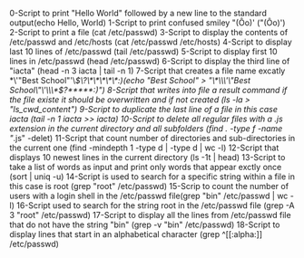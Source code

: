 0-Script to print "Hello World" followed by a new line to the standard output(echo Hello, World)
1-Script to print confused smiley "(Ôo)' (\"\(Ôo\)\')
2-Script to print a file (cat /etc/passwd)
3-Script to display the contents of /etc/passwd and /etc/hosts (cat /etc/passwd /etc/hosts)
4-Script to display last 10 lines of /etc/passwd (tail /etc/passwd)
5-Script to display first 10 lines in /etc/passwd (head /etc/passwd)
6-Script to display the third line of "iacta" (head -n 3 iacta | tail -n 1)
7-Script that creates a file name excatly \*\\'"Best School"\'\\*$\?\*\*\*\*\*:)(echo "Best School" > "\*\\\'\"Best School\"\'\\\*$\?\*\*\*\*\*:)")
8-Script that writes into file a result command if the file existe it should be overwritten and if not created (ls -la > "ls_cwd_content")
9-Script to duplicate the last line of a file in this case iacta (tail -n 1 iacta >> iacta)
10-Script to delete all regular files with a .js extension in the current directory and all subfolders (find . -type f -name "*.js" -delet)
11-Script that count number of directories and sub-directories in the current one (find -mindepth 1 -type d | -type d | wc -l)
12-Script that displays 10 newest lines in the current directory (ls -1t | head)
13-Script to take a list of words as input and print only words that appear exctly once (sort | uniq -u)
14-Script is used to search for a specific string within a file in this case is root (grep "root" /etc/passwd)
15-Scrip to count the number of users with a login shell in the /etc/passwd file(grep "bin" /etc/passwd | wc -l)
16-Script used to search for the string root in the /etc/passwd file (grep -A 3 "root" /etc/passwd)
17-Script to display all the lines from /etc/passwd file that do not have the string "bin" (grep -v "bin" /etc/passwd)
18-Script to display lines that start in an alphabetical character (grep ^[[:alpha:]] /etc/passwd)
